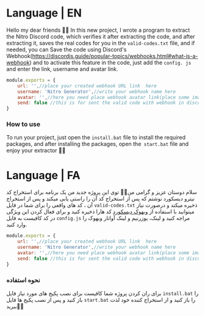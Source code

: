 # Language | EN
Hello my dear friends 👋🏻
In this new project, I wrote a program to extract the Nitro Discord code, which verifies it after extracting the code, and after extracting it, saves the real codes for you in the `valid-codes.txt` file, and if needed, you can Save the code using Discord's Webhook(https://discordjs.guide/popular-topics/webhooks.html#what-is-a-webhook) and to activate this feature in the code, just add the `config. js` and enter the link, username and avatar link.

```js
module.exports = {
    url: '',//place your created webhook URL link  here
    username: 'Nitro Generator',//write your webhook name here
    avatar: '',//here you need place webhook avatar link(place some image link)
    send: false //this is for sent the valid code with webhook in discord channel.you can set it "true" to sent it or set it "false" to don't sending
}
```

### How to use
To run your project, just open the `install.bat` file to install the required packages, and after installing the packages, open the` start.bat` file and enjoy your extractor 💪🏻



# Language | FA
سلام دوستان عزیز و گرامی من👋🏻
توی این پروژه جدید من یک برنامه برای استخراج کد نیترو دیسکورد نوشتم که پس از استخراج کد آن را راستی یابی میکند و پس از استخراج آن ، کد های واقعی را برای شما در فایل `valid-codes.txt` ذخیره میکند و درصورت نیاز میتوانید با استفاده از [وبهوک دیسکورد](https://discordjs.guide/popular-topics/webhooks.html#what-is-a-webhook) کد هارا ذخیره کنید و برای فعال کردن این ویژگی در کد کافیست به فایل `config.js` مراجه کنید و لینک، یوزرنیم و لینک آواتار وبهوک را وارد کنید.
```js
module.exports = {
    url: '',//place your created webhook URL link  here
    username: 'Nitro Generator',//write your webhook name here
    avatar: '',//here you need place webhook avatar link(place some image link)
    send: false //this is for sent the valid code with webhook in discord channel.you can set it "true" to sent it or set it "false" to don't sending
}
```

### نحوه استفاده
برای ران کردن پروژه شما کافیست برای نصب پکیج های مورد نیاز فایل `install.bat` را باز کنید و پس از نصب پکیج ها فایل `start.bat` را باز کنید و از استخراج کننده خود لذت ببرید💪🏻
